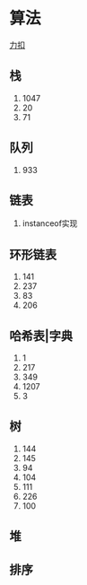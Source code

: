 # 算法
[力扣](https://leetcode.cn/)

## 栈
1. 1047
2. 20
3. 71

## 队列
1. 933

## 链表
1. instanceof实现

## 环形链表
1. 141
2. 237
3. 83
4. 206

## 哈希表|字典
1. 1
2. 217
3. 349
4. 1207
5. 3

## 树
1. 144
2. 145
3. 94
4. 104
5. 111
6. 226
7. 100

## 堆

## 排序
